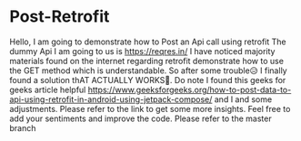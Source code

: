 # Post-Retrofit
Hello,
I am going to demonstrate how to Post an Api call using retrofit
The dummy Api I am going to us is https://reqres.in/
I have noticed majority materials found on the internet regarding retrofit demonstrate how to use the GET method which is understandable. So after some trouble😥 I finally found a solution thAT ACTUALLY WORKS🎉.
Do note I found this geeks for geeks article helpful https://www.geeksforgeeks.org/how-to-post-data-to-api-using-retrofit-in-android-using-jetpack-compose/
and I and some adjustments. Please refer to the link to get some more insights.
Feel free to add your sentiments and improve the code.
Please refer to the master branch
